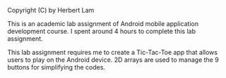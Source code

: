 Copyright (C) by Herbert Lam

This is an academic lab assignment of Android mobile application development course. I spent around 4 hours to complete this lab assignment.

This lab assignment requires me to create a Tic-Tac-Toe app that allows users to play on the Android device. 2D arrays are used to manage the 9 buttons for simplifying the codes.
